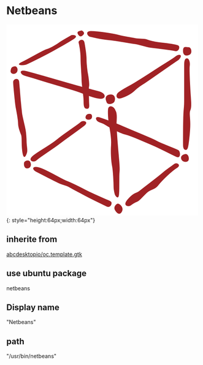 # Netbeans
![netbeans.svg](/applications/icons/netbeans.svg){: style="height:64px;width:64px"}
## inherite from
[abcdesktopio/oc.template.gtk](abcdesktopio/oc.template.gtk.md)
## use ubuntu package
netbeans
## Display name
"Netbeans"
## path
"/usr/bin/netbeans"
